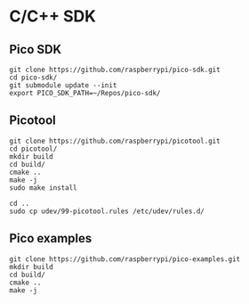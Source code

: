 
# C/C++ SDK

## Pico SDK

    git clone https://github.com/raspberrypi/pico-sdk.git
    cd pico-sdk/
    git submodule update --init
    export PICO_SDK_PATH=~/Repos/pico-sdk/

## Picotool

    git clone https://github.com/raspberrypi/picotool.git
    cd picotool/
    mkdir build
    cd build/
    cmake ..
    make -j
    sudo make install

    cd ..
    sudo cp udev/99-picotool.rules /etc/udev/rules.d/


## Pico examples

    git clone https://github.com/raspberrypi/pico-examples.git
    mkdir build
    cd build/
    cmake ..
    make -j
